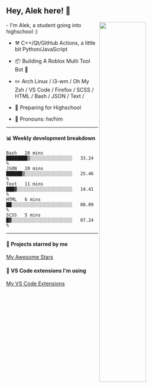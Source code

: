 <!--

Thank you if you like this profile README!

BUT, please DO NOT copy this and create your profile based on it.

You can use it as a reference, and copy a part of it, but DO NOT copy
all of this and create your profile based on it.

It is very common that you forget to change some information and leave
mine in your profile. This has happened too many times.

And, this profile README is auto-updated by GitHub Actions, you can read
[the official documentation](https://docs.github.com/actions) to learn
how to use it.

Only when you know what you are copying should you paste it. So, again,
please DO NOT copy this and create your profile based on it.

What's more, you can find other awesome profile READMEs at
https://github.com/abhisheknaiidu/awesome-github-profile-readme. There
could be a profile README that fits you better than this one.

Wish you a good-looking profile README!

                                   —— ouuan (https://github.com/ouuan)

-->

## Hey, Alek here! :wave:

<img align="right" width="50%" src="https://github.com/Alektherblxdev/Github-Stats/blob/master/generated/overview.svg">
-   I'm Alek, a student going into highschool :)

-   :hammer_and_pick: C++/Qt/GitHub Actions, a little bit Python/JavaScript

-   :package: Building A Roblox Multi Tool Bot :eyes:

-   :pencil2: Arch Linux / i3-wm / Oh My Zsh / VS Code / Firefox / SCSS / HTML / Bash / JSON / Text / 

-   :seedling: Preparing for Highschool

-   :man: Pronouns: he/him


---


#### :bar_chart: Weekly development breakdown

<!--START_SECTION:waka-->
```text
Bash   26 mins         ████████▒░░░░░░░░░░░░░░░░   33.24 % 
JSON   20 mins         ██████▒░░░░░░░░░░░░░░░░░░   25.46 % 
Text   11 mins         ███▓░░░░░░░░░░░░░░░░░░░░░   14.41 % 
HTML   6 mins          ██░░░░░░░░░░░░░░░░░░░░░░░   08.09 % 
SCSS   5 mins          █▓░░░░░░░░░░░░░░░░░░░░░░░   07.24 % 
```
<!--END_SECTION:waka-->

---

#### :star2: Projects starred by me

[My Awesome Stars](AWESOME-STARS.md)

#### :wrench: VS Code extensions I'm using

[My VS Code Extensions](MY-VSCODE-EXTENSIONS.md)
